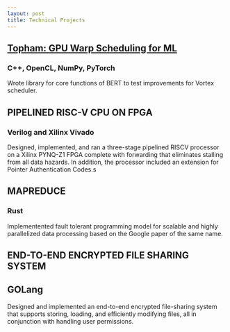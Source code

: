 ```yaml
---
layout: post
title: Technical Projects
---
```

## <a href="https://docs.google.com/presentation/d/1P_JbUmXlIsn-3sVCIA2Nn8m0Jlk0tzEKJ4RPezR2HuA/edit?usp=sharing">Topham: GPU Warp Scheduling for ML</a>
### C++, OpenCL, NumPy, PyTorch
Wrote library for core functions of BERT to test improvements for Vortex scheduler.

## PIPELINED RISC-V CPU ON FPGA
### Verilog and Xilinx Vivado
Designed, implemented, and ran a three-stage pipelined RISCV processor on a Xilinx
PYNQ-Z1 FPGA complete with forwarding that eliminates stalling from all data
hazards. In addition, the processor included an extension for Pointer Authentication
Codes.s

## MAPREDUCE
### Rust
Implementented fault tolerant programming model for scalable and highly
parallelized data processing based on the Google paper of the same name.

## END-TO-END ENCRYPTED FILE SHARING SYSTEM
## GOLang
Designed and implemented an end-to-end encrypted file-sharing system that
supports storing, loading, and efficiently modifying files, all in conjunction with
handling user permissions.